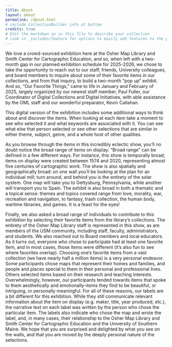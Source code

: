 ```yaml
---
title: About
layout: about
permalink: /about.html
# include CollectionBuilder info at bottom
credits: true
# Edit the markdown on in this file to describe your collection
# Look in _includes/feature for options to easily add features to the page
---
```


We love a crowd-sourced exhibition here at the Osher Map Library and Smith Center for Cartographic Education, and so, when left with a two-month gap in our planned exhibition schedule for 2025-2026, we chose to take the opportunity to reach out to our staff, friends, University colleagues, and board members to inquire about some of their favorite items in our collections, and from that inquiry, to build a two-month “pop up” exhibit. And so, “Our Favorite Things,” came to life in January and February of 2025, largely organized by our newest staff member, Paul Fuller, our Coordinator of Digital Collections and Digital Initiatives, with able assistance by the OML staff and our wonderful preparator, Kevin Callahan. 

This digital version of the exhibition includes some additional ways to think about and discover the items. When looking at each item take a moment to see who selected it and what keywords are associated with it. You can see what else that person selected or see other selections that are similar in either theme, subject, genre, and a whole host of other qualities.

As you browse through the items in this incredibly eclectic show, you’ll no doubt notice the broad range of items on display. “Broad range” can be defined in a few different ways. For instance, this show is temporally broad; items on display were created between 1574 and 2020, representing almost five centuries of cartographic work. The show is also spatially and geographically broad: on one wall you’ll be looking at the plan for an individual mill; turn around, and behind you is the entirety of the solar system. One map will take you to Gettysburg, Pennsylvania, while another will transport you to Spain. The exhibit is also broad in both a thematic and a topical sense: themes and topics covered range from love, morality, war, recreation and navigation, to fantasy, trash collection, the human body, wartime libraries, and games. It is a feast for the eyes!

Finally, we also asked a broad range of individuals to contribute to this exhibition by selecting their favorite items from the library’s collections. The entirety of the Osher Map Library staff is represented in this show, as are members of the USM community, including staff, faculty, administrators, and students. We also reached out to Board members and local educators. As it turns out, everyone who chose to participate had at least one favorite item, and in most cases, those items were different (it’s also fun to see where favorites overlap). Choosing one’s favorite items from a vast collection (we have nearly half a million items) is a very personal endeavor. Some participants chose maps that represent their homes and families, and people and places special to them in their personal and professional lives. Others selected items based on their research and teaching interests. Overwhelmingly, however, our participants tended towards items that spoke to them aesthetically and emotionally–items they find to be beautiful, or intriguing, or personally meaningful. For all of these reasons, our labels are a bit different for this exhibition. While they still communicate relevant information about the item on display (e.g. maker, title, year produced, etc.), the narrative text on each label was written by the person who chose the particular item. The labels also indicate who chose the map and wrote the label, and, in many cases, their relationship to the Osher Map Library and Smith Center for Cartographic Education and the University of Southern Maine. We hope that you are surprised and delighted by what you see on the walls, and that you are moved by the deeply personal nature of the selections.